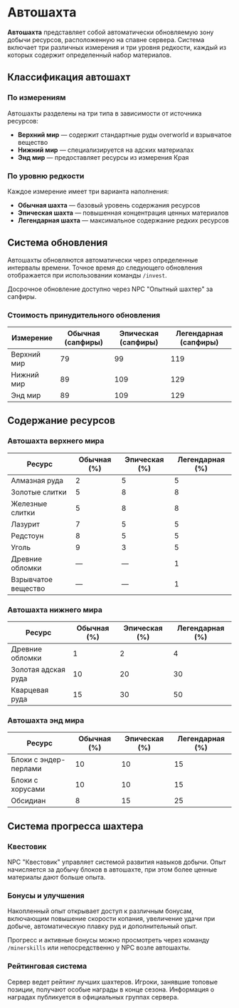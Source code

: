 # Автошахта

**Автошахта** представляет собой автоматически обновляемую зону добычи ресурсов, расположенную на спавне сервера. Система включает три различных измерения и три уровня редкости, каждый из которых содержит определенный набор материалов.

## Классификация автошахт

### По измерениям

Автошахты разделены на три типа в зависимости от источника ресурсов:
- **Верхний мир** — содержит стандартные руды overworld и взрывчатое вещество
- **Нижний мир** — специализируется на адских материалах  
- **Энд мир** — предоставляет ресурсы из измерения Края

### По уровню редкости

Каждое измерение имеет три варианта наполнения:
- **Обычная шахта** — базовый уровень содержания ресурсов
- **Эпическая шахта** — повышенная концентрация ценных материалов
- **Легендарная шахта** — максимальное содержание редких ресурсов

## Система обновления

Автошахты обновляются автоматически через определенные интервалы времени. Точное время до следующего обновления отображается при использовании команды `/invest`. 

Досрочное обновление доступно через NPC "Опытный шахтер" за сапфиры.

### Стоимость принудительного обновления

| Измерение | Обычная (сапфиры) | Эпическая (сапфиры) | Легендарная (сапфиры) |
|-----------|-------------------|---------------------|----------------------|
| Верхний мир | 79 | 99 | 119 |
| Нижний мир | 89 | 109 | 129 |
| Энд мир | 89 | 109 | 129 |

## Содержание ресурсов

### Автошахта верхнего мира

| Ресурс | Обычная (%) | Эпическая (%) | Легендарная (%) |
|--------|-------------|---------------|-----------------|
| Алмазная руда | 2 | 5 | 5 |
| Золотые слитки | 5 | 8 | 8 |
| Железные слитки | 5 | 8 | 8 |
| Лазурит | 7 | 5 | 5 |
| Редстоун | 8 | 5 | 5 |
| Уголь | 9 | 3 | 5 |
| Древние обломки | — | — | 1 |
| Взрывчатое вещество | — | — | 1 |

### Автошахта нижнего мира

| Ресурс | Обычная (%) | Эпическая (%) | Легендарная (%) |
|--------|-------------|---------------|-----------------|
| Древние обломки | 1 | 2 | 4 |
| Золотая адская руда | 10 | 20 | 30 |
| Кварцевая руда | 15 | 30 | 50 |

### Автошахта энд мира

| Ресурс | Обычная (%) | Эпическая (%) | Легендарная (%) |
|--------|-------------|---------------|-----------------|
| Блоки с эндер-перлами | 10 | 10 | 15 |
| Блоки с хорусами | 10 | 10 | 15 |
| Обсидиан | 8 | 15 | 25 |

## Система прогресса шахтера

### Квестовик

NPC "Квестовик" управляет системой развития навыков добычи. Опыт начисляется за добычу блоков в автошахте, при этом более ценные материалы дают больше опыта.

### Бонусы и улучшения

Накопленный опыт открывает доступ к различным бонусам, включающим повышение скорости копания, увеличение удачи при добыче, автоматическую плавку руд и дополнительный опыт.

Прогресс и активные бонусы можно просмотреть через команду `/minerskills` или непосредственно у NPC возле автошахты.

### Рейтинговая система

Сервер ведет рейтинг лучших шахтеров. Игроки, занявшие топовые позиции, получают особые награды в конце сезона. Информация о наградах публикуется в официальных группах сервера.
